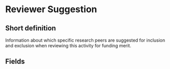 # Reviewer Suggestion
## Short definition
Information about which specific research peers are suggested for inclusion and exclusion when reviewing this activity for funding merit.
## Fields
